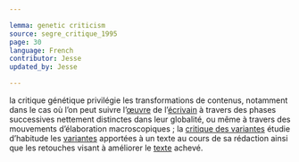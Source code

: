 ```yaml
---

lemma: genetic criticism
source: segre_critique_1995
page: 30
language: French
contributor: Jesse
updated_by: Jesse

---
```


la critique génétique privilégie les transformations de contenus, notamment dans le cas où l’on peut suivre l’[œuvre](work.html) de l’[écrivain](writer.html) à travers des phases successives nettement distinctes dans leur globalité, ou même à travers des mouvements d’élaboration macroscopiques ; la [critique des variantes](variantistica.html) étudie d’habitude les [variantes](variant.html) apportées à un texte au cours de sa rédaction ainsi que les retouches visant à améliorer le [texte](text.html) achevé.
